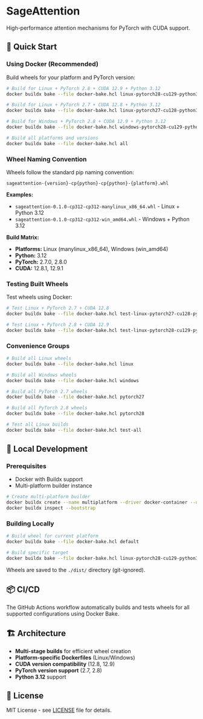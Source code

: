 # SageAttention

High-performance attention mechanisms for PyTorch with CUDA support.

## 🚀 Quick Start

### Using Docker (Recommended)

Build wheels for your platform and PyTorch version:

```bash
# Build for Linux + PyTorch 2.8 + CUDA 12.9 + Python 3.12
docker buildx bake --file docker-bake.hcl linux-pytorch28-cu129-python312

# Build for Linux + PyTorch 2.7 + CUDA 12.8 + Python 3.12  
docker buildx bake --file docker-bake.hcl linux-pytorch27-cu128-python312

# Build for Windows + PyTorch 2.8 + CUDA 12.9 + Python 3.12
docker buildx bake --file docker-bake.hcl windows-pytorch28-cu129-python312

# Build all platforms and versions
docker buildx bake --file docker-bake.hcl all
```

### Wheel Naming Convention

Wheels follow the standard pip naming convention:
```
sageattention-{version}-cp{python}-cp{python}-{platform}.whl
```

**Examples:**
- `sageattention-0.1.0-cp312-cp312-manylinux_x86_64.whl` - Linux + Python 3.12
- `sageattention-0.1.0-cp312-cp312-win_amd64.whl` - Windows + Python 3.12

**Build Matrix:**
- **Platforms:** Linux (manylinux_x86_64), Windows (win_amd64)
- **Python:** 3.12
- **PyTorch:** 2.7.0, 2.8.0
- **CUDA:** 12.8.1, 12.9.1

### Testing Built Wheels

Test wheels using Docker:

```bash
# Test Linux + PyTorch 2.7 + CUDA 12.8
docker buildx bake --file docker-bake.hcl test-linux-pytorch27-cu128-python312

# Test Linux + PyTorch 2.8 + CUDA 12.9
docker buildx bake --file docker-bake.hcl test-linux-pytorch28-cu129-python312
```

### Convenience Groups

```bash
# Build all Linux wheels
docker buildx bake --file docker-bake.hcl linux

# Build all Windows wheels  
docker buildx bake --file docker-bake.hcl windows

# Build all PyTorch 2.7 wheels
docker buildx bake --file docker-bake.hcl pytorch27

# Build all PyTorch 2.8 wheels
docker buildx bake --file docker-bake.hcl pytorch28

# Test all Linux builds
docker buildx bake --file docker-bake.hcl test-all
```

## 🔧 Local Development

### Prerequisites

- Docker with Buildx support
- Multi-platform builder instance

```bash
# Create multi-platform builder
docker buildx create --name multiplatform --driver docker-container --use
docker buildx inspect --bootstrap
```

### Building Locally

```bash
# Build wheel for current platform
docker buildx bake --file docker-bake.hcl default

# Build specific target
docker buildx bake --file docker-bake.hcl linux-pytorch28-cu129-python312
```

Wheels are saved to the `./dist/` directory (git-ignored).

## 📦 CI/CD

The GitHub Actions workflow automatically builds and tests wheels for all supported configurations using Docker Bake.

## 🏗️ Architecture

- **Multi-stage builds** for efficient wheel creation
- **Platform-specific Dockerfiles** (Linux/Windows)
- **CUDA version compatibility** (12.8, 12.9)
- **PyTorch version support** (2.7, 2.8)
- **Python 3.12** support

## 📄 License

MIT License - see [LICENSE](LICENSE) file for details.
